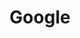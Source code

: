 ---
title: "Google"
identification: "google"
description: "Google is hip and fresh."
link: "https://careers.google.com/students/"
image: "assets/img/logos/google.png"
width: "100px"
members:
  - name: "Laura Stoyko"
    summary: "Laura will be working at Google this summer as an Engineering Practicum intern."
    statement: "She will be working on the Tech Infrastrucutre Resource team, working on creating and populating databases in Java. She is very excited for this summer."
    image: "assets/img/co-op/laura.jpg"
---